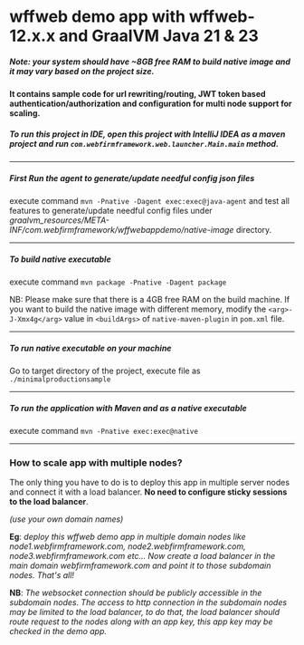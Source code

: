 # wffweb demo app with wffweb-12.x.x and GraalVM Java 21 & 23
##### Note: your system should have ~8GB free RAM to build native image and it may vary based on the project size.
#### It contains sample code for url rewriting/routing, JWT token based authentication/authorization and configuration for multi node support for scaling.


##### To run this project in IDE, open this project with IntelliJ IDEA as a maven project and run `com.webfirmframework.web.launcher.Main.main` method.

___

##### First Run the agent to generate/update needful config json files
execute command `mvn -Pnative -Dagent exec:exec@java-agent` and test all features to generate/update needful config files
under _graalvm_resources/META-INF/com.webfirmframework/wffwebappdemo/native-image_ directory.

___

##### To build native executable
execute command `mvn package -Pnative -Dagent package`

NB: Please make sure that there is a 4GB free RAM on the build machine.
If you want to build the native image with different memory, modify the `<arg>-J-Xmx4g</arg>` value in `<buildArgs>` of `native-maven-plugin` in `pom.xml` file.

___

##### To run native executable on your machine
Go to target directory of the project, execute file as `./minimalproductionsample`

___

##### To run the application with Maven and as a native executable
execute command `mvn -Pnative exec:exec@native`

___



### How to scale app with multiple nodes?
The only thing you have to do is to deploy this app in multiple server nodes and connect it with a load balancer. 
**No need to configure sticky sessions to the load balancer**.

_(use your own domain names)_

**Eg**: _deploy this wffweb demo app in multiple domain nodes like node1.webfirmframework.com, node2.webfirmframework.com, node3.webfirmframework.com etc... 
Now create a load balancer in the main domain webfirmframework.com and point it to those subdomain nodes. That's all!_

**NB**: _The websocket connection should be publicly accessible in the subdomain nodes. 
The access to http connection in the subdomain nodes may be limited to the load balancer, 
to do that, the load balancer should route request to the nodes along with an app key,
this app key may be checked in the demo app._
